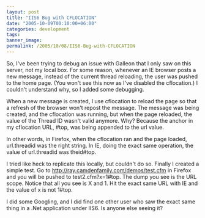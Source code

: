 ```yaml
---
layout: post
title: "IIS6 Bug with CFLOCATION"
date: "2005-10-09T00:10:00+06:00"
categories: development 
tags: 
banner_image: 
permalink: /2005/10/08/IIS6-Bug-with-CFLOCATION
---
```


So, I've been trying to debug an issue with Galleon that I only saw on this server, not my local box. For some reason, whenever an IE browser posts a new message, instead of the current thread reloading, the user was pushed to the home page. (You won't see this now as I've disabled the cflocation.) I couldn't understand why, so I added some debugging.

When a new message is created, I use cflocation to reload the page so that a refresh of the browser won't repost the message. The message was being created, and the cflocation was running, but when the page reloaded, the value of the Thread ID wasn't valid anymore. Why? Because the anchor in my cflocation URL, #top, was being appended to the url value.

In other words, in Firefox, when the cflocation ran and the page loaded, url.threadid was the right string. In IE, doing the exact same operation, the value of url.threadid was theid#top. 

I tried like heck to replicate this locally, but couldn't do so. Finally I created a simple test. Go to <a href="http://ray.camdenfamily.com/demos/test.cfm">http://ray.camdenfamily.com/demos/test.cfm</a> in Firefox and you will be pushed to test2.cfm?x=1#top. The dump you see is the URL scope. Notice that all you see is X and 1. Hit the exact same URL with IE and the value of x is not 1#top. 

I did some Googling, and I did find one other user who saw the exact same thing in a .Net application under IIS6. Is anyone else seeing it?
